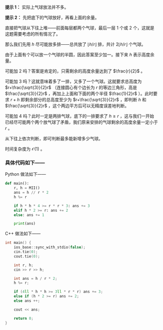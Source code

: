 **提示 1：** 实际上气球放法并不多。

**提示 2：** 先把底下的气球放好，再看上面的余量。

直接把气球从下往上堆——前面每层都两个气球，最后一层 1 个或 2 个，这就是这题需要考虑的所有情况了。

那么我们先用 $h$ 尽可能放多排——总共放了 $\lfloor h/r\rfloor$ 排，共计 $2\lfloor h/r\rfloor$ 个气球。

由于上面有个可以放一个气球的半圆，因此答案至少加一。接下来 $h$ 表示高度余量。

可能加 $2$ 吗？答案是肯定的，只需剩余的高度余量达到了 $\frac{r}{2}$ 。

可能加 $3$ 吗？这就意味着多了一排，又多了一个气球。这就要求总高度为 $r+\frac{\sqrt{3}}{2}r$ （连接圆心有个边长为 $r$ 的等边三角形，高是 $\frac{\sqrt{3}}{2}r$ ，再加上上面和下面的两个半径 $\frac{1}{2}r$ ）。此时要求 $r+h$ 即剩余部分的总高度至少为 $r+\frac{\sqrt{3}}{2}r$ ，即判断 $h$ 和 $\frac{\sqrt{3}}{2}r$ ，这个两边平方后可以无精度误差地判断。

可能加 $4$ 吗？此时一定是两排气球，底下的一排要求了 $h\geq r$ ，这与我们一开始已经尽可能两个两个放气球了矛盾，我们原来安排的气球剩余的高度余量一定小于 $r$ 。

从下往上依次判断，即可判断最多能新增多少气球。

时间复杂度为 $\mathcal{O}(1)$ 。

### 具体代码如下——

Python 做法如下——

```Python []
def main():
    r, h = MII()
    ans = h // r * 2
    h %= r

    if h * h * 4 >= r * r * 3: ans += 3
    elif h * 2 >= r: ans += 2
    else: ans += 1

    print(ans)
```

C++ 做法如下——

```cpp []
int main() {
    ios_base::sync_with_stdio(false);
    cin.tie(0);
    cout.tie(0);

    int r, h;
    cin >> r >> h;

    int ans = h / r * 2;
    h %= r;

    if (4ll * h * h >= 3ll * r * r) ans += 3;
    else if (h * 2 >= r) ans += 2;
    else ans ++;

    cout << ans;

    return 0;
}
```
